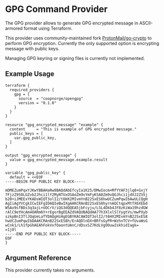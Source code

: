 # GPG Command Provider

The GPG provider allows to generate GPG encrypted message in ASCII-armored format
using Terraform.

This provider uses community-maintained fork [ProtonMail/go-crypto](https://github.com/ProtonMail/go-crypto)
to perform GPG encryption. Currently the only supported option is encrypting
message with public keys.

Managing GPG keyring or signing files is currently not implemented.

## Example Usage

```hcl
terraform {
  required_providers {
    gpg = {
      source  = "coopnorge/opengpg"
      version = "0.1.0"
    }
  }
}

resource "gpg_encrypted_message" "example" {
  content     = "This is example of GPG encrypted message."
  public_keys = [
    var.gpg_public_key,
  ]
}

output "gpg_encrypted_message" {
  value = gpg_encrypted_message.example.result
}

variable "gpg_public_key" {
  default = <<EOF
-----BEGIN PGP PUBLIC KEY BLOCK-----

mDMEZumPqxYJKwYBBAHaRw8BAQdAbEfcyIa1K25/DMwIocm+MfYYAF3jlq8+GxjY
7FjzZ9S0LGZvb2Jhci1lY2MyNTUxOSAoZm9vYmFyKSA8Zm9vQGJhci1jdXJ2ZS5j
b20+iJMEExYKADsWIQT3olI2/t6HX2MIvmYnB22SxES8hwUCZumPqwIbAwULCQgH
AgIiAgYVCgkICwIEFgIDAQIeBwIXgAAKCRAnB22SxES8hyrnAQCtqpxMtfX6XEbd
W5Ao9sfBDs3q3ajL+UOCrV/iQG3dQQEA5jbFcyju/LSL4Dkb4JF8zKiWa19hzdGW
rAlC9eYHcAm4OARm6Y+rEgorBgEEAZdVAQUBAQdAA77h3XlxlSlYygtVs/mwPXyb
szkpBnI3TlJQqUeLaTYDAQgHiHgEGBYKACAWIQT3olI2/t6HX2MIvmYnB22SxES8
hwUCZumPqwIbDAAKCRAnB22SxES8h/ErAQDlnDX+BRfsGyPR+WzhnTCV+fUvaWsG
wCnk1/Lh1fpGhAEAhFokVxfOaontUAnC/dDsxSZ7KdLVgOOuwZskhidIagk=
=1j0l
-----END PGP PUBLIC KEY BLOCK-----
EOF
}
```

## Argument Reference

This provider currently takes no arguments.
